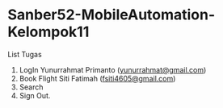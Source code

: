 # Sanber52-MobileAutomation-Kelompok11

List Tugas

1. LogIn      Yunurrahmat Primanto (yunurrahmat@gmail.com)
2. Book Flight  Siti Fatimah (fsiti4605@gmail.com)
3. Search
4. Sign Out.
